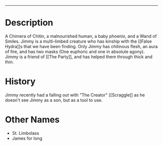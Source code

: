 --------------------------------------------------------------------------------
# Description
A Chimera of Chitin, a malnourished human, a baby phoenix, and a Wand of Smiles. Jimmy is a multi-limbed creature who has kinship with the [[False Hydra]]s that we have been finding. Only Jimmy has chitinous flesh, an aura of fire, and has two masks (One euphoric and one in absolute agony). Jimmy is a friend of [[The Party]], and has helped them through thick and thin.

# History
Jimmy recently had a falling out with "The Creator" [[Scraggle]] as he doesn't see Jimmy as a son, but as a tool to use.

# Other Names
* St. Limbolass
* James for long
